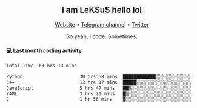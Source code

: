 <h2 align="center">I am LeKSuS hello lol</h2>
<div align="center">
  <a href="https://leksus.net">Website</a> •
  <a href="https://t.me/leksus_was_here">Telegram channel</a> •
  <a href="https://twitter.com/___LeKSuS___">Twitter</a>
</div>
<p align="center">So yeah, I code. Sometimes.</p>

#### :computer: Last month coding activity
<!--START_SECTION:waka-->

```txt
Total Time: 63 hrs 13 mins

Python                     30 hrs 58 mins  ████████████░░░░░░░░░░░░░   47.86 %
C++                        13 hrs 17 mins  █████░░░░░░░░░░░░░░░░░░░░   20.53 %
JavaScript                 5 hrs 47 mins   ██▒░░░░░░░░░░░░░░░░░░░░░░   08.94 %
YAML                       3 hrs 21 mins   █▒░░░░░░░░░░░░░░░░░░░░░░░   05.19 %
C                          1 hr 56 mins    ▓░░░░░░░░░░░░░░░░░░░░░░░░   03.00 %
```

<!--END_SECTION:waka-->

<!-- flag{4_l0t_0f_1nter35t1ng_th1ng5_4r3_1n_publ1c_d0m41n} -->
